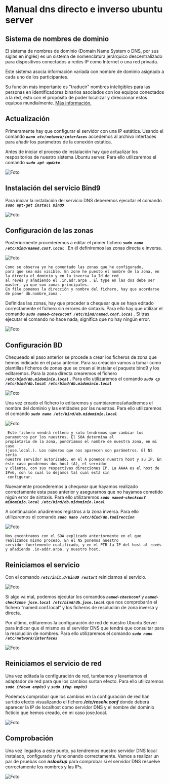 # Manual dns directo e inverso ubuntu server

## Sistema de nombres de dominio

El sistema de nombres de dominio (Domain Name System o DNS, por sus siglas en inglés) es un sistema de nomenclatura 
jerárquico descentralizado para dispositivos conectados a redes IP como Internet o una red privada.
 
Este sistema asocia información variada con nombre de dominio asignado a cada uno de los participantes. 

Su función más importante es "traducir" nombres inteligibles para las personas en identificadores binarios asociados 
con los equipos conectados a la red, esto con el propósito de poder localizar y direccionar estos equipos mundialmente.
[Más información.](https://es.wikipedia.org/wiki/Sistema_de_nombres_de_dominio)

## Actualización

Primeramente hay que configurar el servidor con una IP estática. Usando el comando ***`nano etc/network/interfaces`*** 
accedemos al archivo interfaces para añadir los parámetros de la conexión estática.

Antes de iniciar el proceso de instalación hay que actualizar los respositorios de nuestro sistema Ubuntu server.
Para ello utilizaremos el comando ***`sudo apt update`*** .


![Foto](capturas/update.PNG)

## Instalación del servicio Bind9

Para iniciar la instalación del servicio DNS deberemos ejecutar el comando ***`sudo apt-get install bind9`***

![Foto](capturas/bind9.PNG)

## Configuración de las zonas

Posteriormente procederemos a editar el primer fichero ***`sudo nano /etc/bind/named.conf.local`*** . En él definiremos 
las zonas directa e inversa.

![Foto](capturas/zonas.PNG)

    Como se observa yo he comentado las zonas que he configurado, 
    para que sea más visible. En zone he puesto el nombre de la zona, en la directa el dominio y en la inversa la Id de red
    al revés y añadiendo el .in.adr.arpa . El type en las dos debe ser master, ya que son zonas principales. 
    En file ponemos la dirección y nombre del fichero, hay que acordarse de poner db.nombre_zona .

Definidas las zonas, hay que proceder a chequear que se haya editado correctamente el fichero sin errores de sintaxis.
Para ello hay que utilizar el comando ***`sudo named-checkconf /etc/bind/named.conf.local`*** . Si tras ejecutar el comando
no hace nada, significa que no hay ningún error.

![Foto](capturas/checkonfg.PNG)

## Configuración BD
Chequeado el paso anterior se procede a crear los ficheros de zona que hemos indicado en el paso anterior. 
Para su creación vamos a tomar como plantillas ficheros de zonas que se crean al instalar el paquete bind9 y 
los editaremos. Para la zona directa crearemos el fichero ***`/etc/bind/db.midominio.local`*** . Para ello utilizaremos
el comando ***`sudo cp /etc/bind/db.local /etc/bind/db.midominio.local`***

![Foto](capturas/bdlocal.PNG)

Una vez creado el fichero lo editaremos y cambiaremos/añadiremos el nombre del dominio y las entidades  por las nuestras.
Para ello utilizaremos el comando ***`sudo nano /etc/bind/db.midominio.local`***

![Foto](capturas/dbLocal.PNG)

     Este fichero vendrá relleno y solo tendremos que cambiar los parametros por los nuestros. El SOA determina el 
    propietario de la zona, pondríamos el nombre de nuestra zona, en mi caso 
    (jose.local.). Los números que nos aparecen son parámetros. El NS sería 
    nuestro servidor autorizado, en el A ponemos nuestro host y su IP. En éste caso pondremos dos host (A), el servidor 
    y cliente, con sus respectivas direcciones IP. La AAAA es el host de IPv6, con lo cual lo dejamos tal cual está sin
     configurar.


Nuevamente procederemos a chequear que hayamos realizado correctamente esta paso anterior y asegurarnos que no hayamos
cometido nigún error de sintaxis. 
Para ello utilizaremos ***`sudo named-checkconf midominio.local /etc/bind/db.midominio.local`***

A continuación añadiremos registros a la zona inversa. Para ello utilizaremos el comando
 ***`sudo nano /etc/bind/db.tudireccion`***
 
![Foto](capturas/10.PNG)

    Nos encontramos con el SOA explicado anteriormente en el que realizamos mismo proceso. En el NS ponemos nuestro 
    servidor fuertemente cualificado, y en el PTR la IP del host al revés y añadiendo .in-addr.arpa. y nuestro host. 
    

## Reiniciamos el servicio

Con el comando ***`/etc/init.d/bind9 restart`*** reiniciamos el servicio.  

![Foto](capturas/restart.PNG)

Si algo va mal, podemos ejecutar los 
comandos ***`named-checkconf`*** y ***`named-checkzone jose.local /etc/bind/db.jose.local`*** que nos comprobarán el 
fichero “named.conf.local” y los ficheros de resolución de zona inversa y directa.

Por último, editaremos la configuración de red de nuestro Ubuntu Server para indicar que él mismo es el servidor DNS 
que tendrá que consultar para la resolución de nombres. Para ello utilizaremos el comando ***`sudo nano /etc/network/interfaces`***


![Foto](capturas/network.PNG)


## Reiniciamos el servicio de red

Una vez editada la configuración de red, tumbamos y levantamos el adaptador de red para que los cambios surtan efecto.
Para ello utilizaremos ***`sudo ifdown enp0s3`*** y ***`sudo ifup enp0s3`***

 Podemos comprobar que los cambios en la configuración de red han surtido efecto visualizando 
 el fichero ***/etc/resolv.conf*** donde deberá aparecer la IP de localhost como servidor DNS y el nombre del dominio 
 ficticio que hemos creado, en mi caso jose.local.
 
 ![Foto](capturas/resolv.PNG)
 
 ## Comprobación
 
 Una vez llegados a este punto, ya tendremos nuestro servidor DNS local instalado, configurado y funcionando 
 correctamente. Vamos a realizar un par de pruebas con ***nslookup*** para comprobar si el servidor DNS resuelve 
 correctamente los nombres y las IPs.
 
  ![Foto](capturas/nslookup.PNG)







